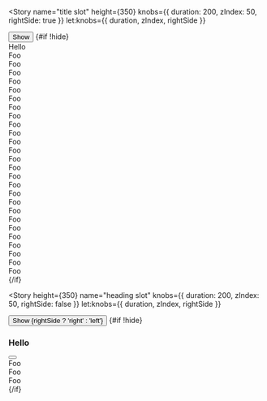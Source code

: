 <script lang="ts">
  import ShowHide from '$lib/functions/ShowHide.svelte';
  import Button from '$lib/ui/Button.svelte';
  import Slideover from '$lib/ui/Slideover.svelte';
  import { Story } from 'kitbook';
</script>

<Story
  name="title slot"
  height={350}
  knobs={{ duration: 200, zIndex: 50, rightSide: true }}
  let:knobs={{ duration, zIndex, rightSide }}
>
  <ShowHide let:show={hide} let:toggle>
    <Button onclick={toggle}>Show</Button>
    {#if !hide}
      <Slideover {duration} {zIndex} side={rightSide ? 'right' : 'left'} on:close={toggle}>
        <div slot="title">Hello</div>
        <div class="p-3">Foo</div>
        <div class="p-3">Foo</div>
        <div class="p-3">Foo</div>
        <div class="p-3">Foo</div>
        <div class="p-3">Foo</div>
        <div class="p-3">Foo</div>
        <div class="p-3">Foo</div>
        <div class="p-3">Foo</div>
        <div class="p-3">Foo</div>
        <div class="p-3">Foo</div>
        <div class="p-3">Foo</div>
        <div class="p-3">Foo</div>
        <div class="p-3">Foo</div>
        <div class="p-3">Foo</div>
        <div class="p-3">Foo</div>
        <div class="p-3">Foo</div>
        <div class="p-3">Foo</div>
        <div class="p-3">Foo</div>
        <div class="p-3">Foo</div>
        <div class="p-3">Foo</div>
        <div class="p-3">Foo</div>
        <div class="p-3">Foo</div>
        <div class="p-3">Foo</div>
        <div class="p-3">Foo</div>
        <div class="p-3">Foo</div>
        <div class="p-3">Foo</div>
      </Slideover>
    {/if}
  </ShowHide>
</Story>

<Story
  height={350}
  name="heading slot"
  knobs={{ duration: 200, zIndex: 50, rightSide: false }}
  let:knobs={{ duration, zIndex, rightSide }}
>
  <ShowHide let:show={hide} let:toggle>
    <Button onclick={toggle}>Show {rightSide ? 'right' : 'left'}</Button>
    {#if !hide}
      <Slideover {duration} {zIndex} side={rightSide ? 'right' : 'left'} on:close={toggle}>
        <!-- <div class="text-lg font-medium text-gray-900 p-3 border-b border-gray-300" slot="heading">
          Hello
        </div> -->
        <div slot="heading" class="flex items-start justify-between border-b border-gray-300">
          <h3 class="text-lg font-medium text-gray-900 p-3" id="modal-headline">Hello</h3>
          <button
            on:click={toggle}
            type="button"
            class="text-gray-400 px-3 py-4 flex hover:text-gray-500 focus:outline-none
      focus:text-gray-500 transition ease-in-out duration-150"
            aria-label="Close"
          >
            <span class="i-fa-solid-times text-lg" /></button
          >
        </div>
        <div class="p-3">Foo</div>
        <div class="p-3">Foo</div>
        <div class="p-3">Foo</div>
      </Slideover>
    {/if}
  </ShowHide>
</Story>
